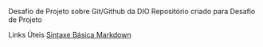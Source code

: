 Desafio de Projeto sobre Git/Github da DIO
Repositório criado para Desafio de Projeto


Links Úteis
[Sintaxe Básica Markdown](https://www.markdownguide.org/basic-syntax/)

